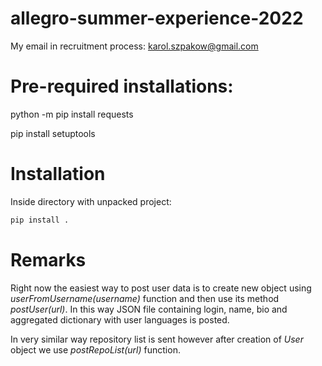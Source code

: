 # allegro-summer-experience-2022

My email in recruitment process: karol.szpakow@gmail.com 

# Pre-required installations:

python -m pip install requests

pip install setuptools

# Installation

Inside directory with unpacked project:
```sh
pip install .
```
# Remarks

Right now the easiest way to post user data is to create new object using *userFromUsername(username)* function and then use its method *postUser(url)*. In this way JSON file containing login, name, bio and aggregated dictionary with user languages is posted.

In very similar way repository list is sent however after creation of *User* object we use *postRepoList(url)* function.
